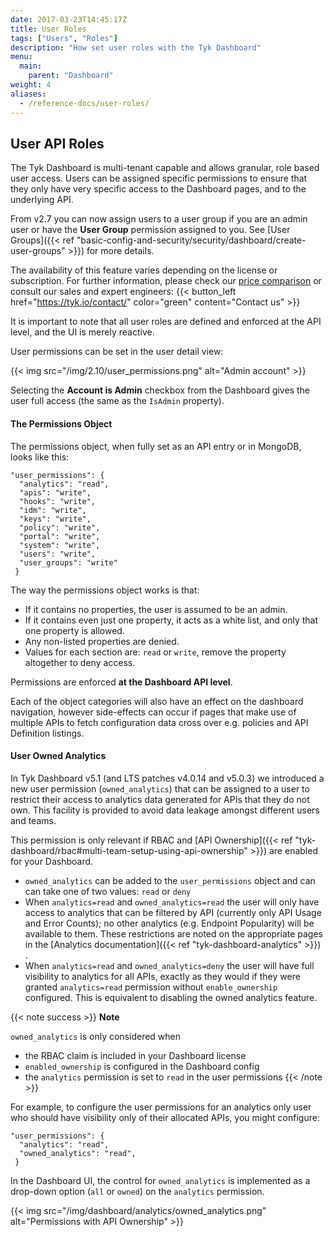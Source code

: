 ```yaml
---
date: 2017-03-23T14:45:17Z
title: User Roles
tags: ["Users", "Roles"]
description: "How set user roles with the Tyk Dashboard"
menu:
  main:
    parent: "Dashboard"
weight: 4 
aliases:
  - /reference-docs/user-roles/
---
```


## User API Roles

The Tyk Dashboard is multi-tenant capable and allows granular, role based user access. Users can be assigned specific permissions to ensure that they only have very specific access to the Dashboard pages, and to the underlying API.

From v2.7 you can now assign users to a user group if you are an admin user or have the **User Group** permission assigned to you. See [User Groups]({{< ref "basic-config-and-security/security/dashboard/create-user-groups" >}}) for more details.

The availability of this feature varies depending on the license or subscription. 
For further information, please check our [price comparison](https://tyk.io/price-comparison/) or consult our sales and expert engineers:
{{< button_left href="https://tyk.io/contact/" color="green" content="Contact us" >}}

It is important to note that all user roles are defined and enforced at the API level, and the UI is merely reactive.

User permissions can be set in the user detail view:

{{< img src="/img/2.10/user_permissions.png" alt="Admin account" >}}

Selecting the **Account is Admin** checkbox from the Dashboard gives the user full access (the same as the `IsAdmin` property).

#### The Permissions Object

The permissions object, when fully set as an API entry or in MongoDB, looks like this:

```{json}
"user_permissions": {
  "analytics": "read",
  "apis": "write",
  "hooks": "write",
  "idm": "write",
  "keys": "write",
  "policy": "write",
  "portal": "write",
  "system": "write",
  "users": "write",
  "user_groups": "write"
 }
```

The way the permissions object works is that:

*   If it contains no properties, the user is assumed to be an admin.
*   If it contains even just one property, it acts as a white list, and only that one property is allowed.
*   Any non-listed properties are denied.
*   Values for each section are: `read` or `write`, remove the property altogether to deny access.

Permissions are enforced **at the Dashboard API level**.

Each of the object categories will also have an effect on the dashboard navigation, however side-effects can occur if pages that make use of multiple APIs to fetch configuration data cross over e.g. policies and API Definition listings.

#### User Owned Analytics
In Tyk Dashboard v5.1 (and LTS patches v4.0.14 and v5.0.3) we introduced a new user permission (`owned_analytics`) that can be assigned to a user to restrict their access to analytics data generated for APIs that they do not own. This facility is provided to avoid data leakage amongst different users and teams.

This permission is only relevant if RBAC and [API Ownership]({{< ref "tyk-dashboard/rbac#multi-team-setup-using-api-ownership" >}}) are enabled for your Dashboard.

 - `owned_analytics` can be added to the `user_permissions` object and can can take one of two values: `read` or `deny`
 - When `analytics=read` and `owned_analytics=read` the user will only have access to analytics that can be filtered by API (currently only API Usage and Error Counts); no other analytics (e.g. Endpoint Popularity) will be available to them. These restrictions are noted on the appropriate pages in the [Analytics documentation]({{< ref "tyk-dashboard-analytics" >}}) .
- When `analytics=read` and `owned_analytics=deny` the user will have full visibility to analytics for all APIs, exactly as they would if they were granted `analytics=read` permission without `enable_ownership` configured. This is equivalent to disabling the owned analytics feature.

 {{< note success >}}
**Note**  

`owned_analytics` is only considered when
 - the RBAC claim is included in your Dashboard license
 - `enabled_ownership` is configured in the Dashboard config
 - the `analytics` permission is set to `read` in the user permissions
{{< /note >}}

For example, to configure the user permissions for an analytics only user who should have visibility only of their allocated APIs, you might configure:
```{json}
"user_permissions": {
  "analytics": "read",
  "owned_analytics": "read",
 }
```

In the Dashboard UI, the control for `owned_analytics` is implemented as a drop-down option (`all` or `owned`) on the `analytics` permission.

{{< img src="/img/dashboard/analytics/owned_analytics.png" alt="Permissions with API Ownership" >}}
